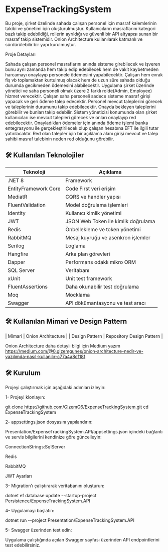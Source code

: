 # ExpenseTrackingSystem

Bu proje, şirket özelinde sahada çalışan personel için masraf kalemlerinin takibi ve yönetimi için oluşturulmuştur. Kullanıcıların masraflarını kategori bazlı takip edebildiği, rollerin ayrıldığı ve güvenli bir API altyapısı sunan bir masraf takip sistemidir. Onion Architecture kullanılarak katmanlı ve sürdürülebilir bir yapı kurulmuştur.

Proje Detayları

Sahada çalışan personel masraflarını anında sisteme girebilecek ve işveren bunu aynı zamanda hem takip edip edebilecek hem de vakit kaybetmeden harcamayı onaylayıp personele ödemesini yapabilecektir. Çalışan hem evrak fiş vb toplamaktan kurtulmuş olacak hem de uzun süre sahada olduğu durumda gecikmeden ödemesini alabilecektir. Uygulama şirket üzerinde yönetici ve saha personeli olmak üzere 2 farklı rolde(Admin, Employee) hizmet verecektir. Çalışan saha personeli sadece sisteme masraf girişi yapacak ve geri ödeme talep edecektir. Personel mevcut taleplerini görecek ve taleplerinin durumunu takip edebilecektir. Onayda bekleyen taleplerini görebilir ve bunları takip edebilir. Sistem yöneticisi konumunda olan şirket kullanıcıları ise mevcut talepleri görecek ve onları onaylayıp red edebilecektir. Onayladıkları ödemeler için anında ödeme işlemi banka entegrasyonu ile gerçekleştirilecek olup çalışan hesabına EFT ile ilgili tutar yatırılacaktır. Red olan talepler için bir açıklama alanı girişi mevcut ve talep sahibi masraf talebinin neden red olduğunu görebilir.

## 🛠️ Kullanılan Teknolojiler

| Teknoloji            | Açıklama                            |
|----------------------|-------------------------------------|
| .NET 8               | Framework                           |
| EntityFramework Core | Code First veri erişim              |
| MediatR              | CQRS ve handler yapısı              |
| FluentValidation     | Model doğrulama işlemleri           |
| Identity             | Kullanıcı kimlik yönetimi           |
| JWT	                 | JSON Web Token ile kimlik doğrulama |
| Redis                | Önbellekleme ve token yönetimi      |
| RabbitMQ             | Mesaj kuyruğu ve asenkron işlemler  |
| Serilog              | Loglama                             |
| Hangfire             | Arka plan görevleri                 |
| Dapper               | Performans odaklı mikro ORM         |
| SQL Server           | Veritabanı                          |
| xUnit	               | Unit test framework                 |
| FluentAssertions	   | Daha okunabilir test doğrulama      |
| Moq	                 | Mocklama                            |
| Swagger	             | API dökümantasyonu ve test aracı    |

## 🛠️ Kullanılan Mimari ve Design Pattern

| Mimari	             | Onion Architecture                  |
| Design Pattern	     | Repository Design Pattern           |

Onion Architecture daha detaylı bilgi için Medium yazım
https://medium.com/@0.gizemgunes/onion-architecture-nedir-ve-yazılımda-nasıl-kullanılır-c77a4a8cf18f

## 🛠️ Kurulum

Projeyi çalıştırmak için aşağıdaki adımları izleyin:

1- Projeyi klonlayın:

git clone https://github.com/GizemG6/ExpenseTrackingSystem.git
cd ExpenseTrackingSystem

2- appsettings.json dosyasını yapılandırın:

Presentation/ExpenseTrackingSystem.API/appsettings.json içindeki bağlantı ve servis bilgilerini kendinize göre güncelleyin:

ConnectionStrings:SqlServer

Redis

RabbitMQ

JWT Ayarları

3- Migration'ı çalıştırarak veritabanını oluşturun:

dotnet ef database update --startup-project Persistence/ExpenseTrackingSystem.API

4- Uygulamayı başlatın:

dotnet run --project Presentation/ExpenseTrackingSystem.API

5- Swagger üzerinden test edin:

Uygulama çalıştığında açılan Swagger sayfası üzerinden API endpointlerini test edebilirsiniz.

